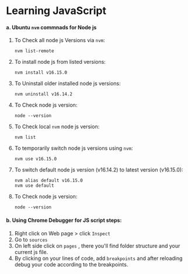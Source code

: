 # Learning JavaScript

#### a. Ubuntu `nvm` commnads for **Node js**

1.  To Check all node js Versions via `nvm`:

    ```
    nvm list-remote
    ```

2.  To install node js from listed versions:

    ```
    nvm install v16.15.0
    ```

3.  To Uninstall older installed node js versions:

    ```
    nvm uninstall v16.14.2
    ```

4.  To Check node js version:
    ```
    node --version
    ```
5.  To Check local `nvm` node js version:

    ```
    nvm list
    ```

6.  To temporarily switch node js versions using `nvm`:

    ```
    nvm use v16.15.0
    ```

7.  To switch default node js version (v16.14.2) to latest version (v16.15.0):

    ```
    nvm alias default v16.15.0
    nvm use default
    ```

8.  To Check node js version:
    ```
    node --version
    ```

#### b. Using Chrome Debugger for JS script steps:

1. Right click on Web page > click `Inspect`
2. Go to `sources`
3. On left side click on `pages` , there you'll find folder structure and your current js file.
4. By clicking on your lines of code, add `breakpoints` and after reloading debug your code according to the breakpoints.
